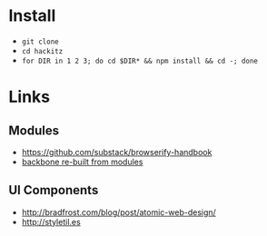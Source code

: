 # Install

- `git clone`
- `cd hackitz`
- `for DIR in 1 2 3; do cd $DIR* && npm install && cd -; done`

# Links

## Modules

- <https://github.com/substack/browserify-handbook>
- [backbone re-built from modules](http://ampersandjs.com/)

## UI Components

- <http://bradfrost.com/blog/post/atomic-web-design/>
- <http://styletil.es>